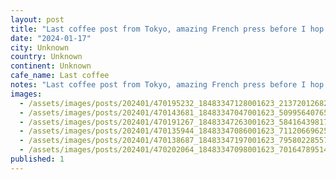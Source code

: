 ```yaml
---
layout: post
title: "Last coffee post from Tokyo, amazing French press before I hop on the  to Osaka #worldcoffeetour"
date: "2024-01-17"
city: Unknown
country: Unknown
continent: Unknown
cafe_name: Last coffee
notes: "Last coffee post from Tokyo, amazing French press before I hop on the  to Osaka #worldcoffeetour"
images: 
  - /assets/images/posts/202401/470195232_18483347128001623_2137201268248935298_n_18042570202613512.jpg
  - /assets/images/posts/202401/470143681_18483347047001623_5099564076567969021_n_17987210360552435.jpg
  - /assets/images/posts/202401/470191267_18483347263001623_5841643981794622502_n_18073594489451770.jpg
  - /assets/images/posts/202401/470135944_18483347086001623_7112066962550057134_n_17890729973971802.jpg
  - /assets/images/posts/202401/470138687_18483347197001623_7958022855760295368_n_17997070661216372.jpg
  - /assets/images/posts/202401/470202064_18483347098001623_7016478951469561126_n_18012397538142479.jpg
published: 1
---
```

